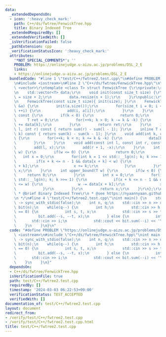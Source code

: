 ```yaml
---
data:
  _extendedDependsOn:
  - icon: ':heavy_check_mark:'
    path: C++/ds/fwtree/FenwickTree.hpp
    title: Binary Indexed Tree
  _extendedRequiredBy: []
  _extendedVerifiedWith: []
  _isVerificationFailed: false
  _pathExtension: cpp
  _verificationStatusIcon: ':heavy_check_mark:'
  attributes:
    '*NOT_SPECIAL_COMMENTS*': ''
    PROBLEM: https://onlinejudge.u-aizu.ac.jp/problems/DSL_2_E
    links:
    - https://onlinejudge.u-aizu.ac.jp/problems/DSL_2_E
  bundledCode: "#line 1 \"test/C++/fwtree2.test.cpp\"\n#define PROBLEM \"https://onlinejudge.u-aizu.ac.jp/problems/DSL_2_E\"\
    \n#include <iostream>\n#line 2 \"C++/ds/fwtree/FenwickTree.hpp\"\n\r\n#include\
    \ <vector>\r\ntemplate <class T> struct FenwickTree {\r\nprivate:\r\n    int n;\r\
    \n    std::vector<T> data;\r\n    void init(const size_t size) {\r\n        n\
    \ = size + 2;\r\n        data.resize(n + 1);\r\n    }\r\npublic:\r\n    FenwickTree(){}\r\
    \n    FenwickTree(const size_t size){ init(size); }\r\n    FenwickTree(const std::vector<T>\
    \ &a) {\r\n        init(a.size());\r\n        for(size_t i = 0; i < a.size();\
    \ ++i) {\r\n            add(i, a[i]);\r\n        }\r\n    }\r\n    T sum(int k)\
    \ const {\r\n        if(k < 0) {\r\n            return 0;\r\n        }\r\n   \
    \     T ret = 0;\r\n        for(++k; k > 0; k -= k & -k) {\r\n            ret\
    \ += data[k];\r\n        }\r\n        return ret;\r\n    }\r\n    inline T sum(int\
    \ l, int r) const { return sum(r) - sum(l - 1); }\r\n    inline T operator[](int\
    \ k) const { return sum(k) - sum(k - 1); }\r\n    void add(int k, const T &x)\
    \ {\r\n        for(++k; k < n; k += k & -k) {\r\n            data[k] += x;\r\n\
    \        }\r\n    }\r\n    void add(const int l, const int r, const T& x) {\r\n\
    \        add(l, x);\r\n        add(r + 1, -x);\r\n    }\r\n    int lower_bound(T\
    \ w) {\r\n        if(w <= 0) {\r\n            return 0;\r\n        }\r\n     \
    \   int x = 0;\r\n        for(int k = 1 << std::__lg(n); k; k >>= 1) {\r\n   \
    \         if(x + k <= n - 1 && data[x + k] < w) {\r\n                w -= data[x\
    \ + k];\r\n                x += k;\r\n            }\r\n        }\r\n        return\
    \ x;\r\n    }\r\n    int upper_bound(T w) {\r\n        if(w < 0) {\r\n       \
    \     return 0;\r\n        }\r\n        int x = 0;\r\n        for(int k = 1 <<\
    \ std::__lg(n); k; k >>= 1) {\r\n            if(x + k <= n - 1 && data[x + k]\
    \ <= w) {\r\n                w -= data[x + k];\r\n                x += k;\r\n\
    \            }\r\n        }\r\n        return x;\r\n    }\r\n};\r\n\r\n/**\r\n\
    \ * @brief Binary Indexed Tree\r\n * @see https://nyaannyaan.github.io/library/data-structure/binary-indexed-tree.hpp\r\
    \n */\n#line 4 \"test/C++/fwtree2.test.cpp\"\nint main() {\n    std::cin.tie(nullptr)\
    \ -> sync_with_stdio(false);\n    int n, q;\n    std::cin >> n >> q;\n    FenwickTree<int64_t>\
    \ bit(n);\n    while(q--) {\n        int h;\n        std::cin >> h;\n        if(h\
    \ == 0) {\n            int s, t, x;\n            std::cin >> s >> t >> x;\n  \
    \          bit.add(--s, --t, x);\n        } else {\n            int i;\n     \
    \       std::cin >> i;\n            std::cout << bit.sum(--i) << '\\n';\n    \
    \    }\n    }\n}\n"
  code: "#define PROBLEM \"https://onlinejudge.u-aizu.ac.jp/problems/DSL_2_E\"\n#include\
    \ <iostream>\n#include \"C++/ds/fwtree/FenwickTree.hpp\"\nint main() {\n    std::cin.tie(nullptr)\
    \ -> sync_with_stdio(false);\n    int n, q;\n    std::cin >> n >> q;\n    FenwickTree<int64_t>\
    \ bit(n);\n    while(q--) {\n        int h;\n        std::cin >> h;\n        if(h\
    \ == 0) {\n            int s, t, x;\n            std::cin >> s >> t >> x;\n  \
    \          bit.add(--s, --t, x);\n        } else {\n            int i;\n     \
    \       std::cin >> i;\n            std::cout << bit.sum(--i) << '\\n';\n    \
    \    }\n    }\n}"
  dependsOn:
  - C++/ds/fwtree/FenwickTree.hpp
  isVerificationFile: true
  path: test/C++/fwtree2.test.cpp
  requiredBy: []
  timestamp: '2024-03-03 06:22:53+09:00'
  verificationStatus: TEST_ACCEPTED
  verifiedWith: []
documentation_of: test/C++/fwtree2.test.cpp
layout: document
redirect_from:
- /verify/test/C++/fwtree2.test.cpp
- /verify/test/C++/fwtree2.test.cpp.html
title: test/C++/fwtree2.test.cpp
---
```

